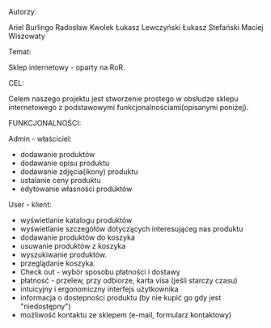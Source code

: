 Autorzy:

Ariel Burlingo
Radosław Kwolek
Łukasz Lewczyński
Łukasz Stefański
Maciej Wiszowaty

Temat:

Sklep internetowy - oparty na RoR.


CEL:

Celem naszego projektu jest stworzenie prostego w obsłudze sklepu internetowego z podstawowymi funkcjonalnościami(opisanymi poniżej).


FUNKCJONALNOŚCI:

Admin - właściciel:
- dodawanie produktów
- dodawanie opisu produktu
- dodawanie zdjęcia(ikony) produktu
- ustalanie ceny produktu
- edytowanie własności produktów

User - klient:
- wyświetlanie katalogu produktów
- wyświetlanie szczegółów dotyczących interesująceg nas produktu
- dodawanie produktów do koszyka
- usuwanie produktów z koszyka
- wyszukiwanie produktów.
- przeglądanie koszyka.
- Check out - wybór sposobu płatności i dostawy
- płatnosć - przelew, przy odbiorze, karta visa (jeśli starczy czasu)
- intuicyjny i ergonomiczny interfejs użytkownika
- informacja o dostepności produktu (by nie kupić go gdy jest "niedostępny")
- możliwość kontaktu ze sklepem (e-mail, formularz kontaktowy)

